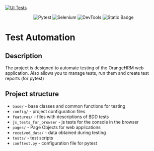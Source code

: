 [![UI Tests](https://github.com/woofiwaffle/Test-Automation/actions/workflows/config.yml/badge.svg)](https://github.com/woofiwaffle/Test-Automation/actions/workflows/config.yml)

<p align="center">
   <img alt="Pytest" src="https://img.shields.io/badge/PyTest-8.3.1-a?style=plastic&logo=pytest&labelColor=black&color=grey">
   <img alt="Selenium" src="https://img.shields.io/badge/Selenium-3.23.1-a?style=plastic&logo=selenium&labelColor=black&color=grey">
   <img alt="DevTools" src="https://img.shields.io/badge/DevTools-2024-a?style=plastic&labelColor=black&color=grey">
   <img alt="Static Badge" src="https://img.shields.io/badge/Docker-4.32-a?style=plastic&logo=docker&labelColor=black&color=gray">
</p>

# Test Automation

## Description

The project is designed to automate testing of the OrangeHRM web application. Also allows you to manage tests, run them and create test reports (for pytest)

## Project structure

- `base/` - base classes and common functions for testing
- `config/` - project configuration files
- `features/` - files with descriptions of BDD tests
- `js_tests_for_browser` - js tests for the console in the browser
- `pages/` - Page Objects for web applications
- `received_data/` - data obtained during testing
- `tests/` - test scripts
- `conftest.py` - configuration file for pytest
